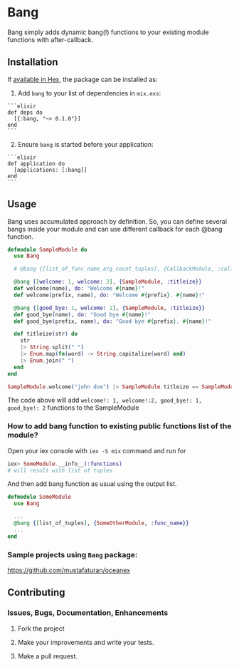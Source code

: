 # Bang

Bang simply adds dynamic bang(!) functions to your existing module functions with after-callback.

## Installation

If [available in Hex](https://hex.pm/docs/publish), the package can be installed as:

  1. Add `bang` to your list of dependencies in `mix.exs`:

    ```elixir
    def deps do
      [{:bang, "~> 0.1.0"}]
    end
    ```

  2. Ensure `bang` is started before your application:

    ```elixir
    def application do
      [applications: [:bang]]
    end
    ```

## Usage

Bang uses accumulated approach by definition. So, you can define several bangs inside your module and can use different callback for each @bang function.

```elixir
defmodule SampleModule do
  use Bang

  # @bang {[list_of_func_name_arg_count_tuples], {CallbackModule, :callback_fn}}

  @bang {[welcome: 1, welcome: 2], {SampleModule, :titleize}}
  def welcome(name), do: "Welcome #{name}!"
  def welcome(prefix, name), do: "Welcome #{prefix}. #{name}!"

  @bang {[good_bye: 1, welcome: 2], {SampleModule, :titleize}}
  def good_bye(name), do: "Good bye #{name}!"
  def good_bye(prefix, name), do: "Good bye #{prefix}. #{name}!"

  def titleize(str) do
    str
    |> String.split(" ")
    |> Enum.map(fn(word) -> String.capitalize(word) end)
    |> Enum.join(" ")
  end
end

SampleModule.welcome("john doe") |> SampleModule.titleize == SampleModule.welcome!("john doe")
```
The code above will add `welcome!: 1, welcome!:2, good_bye!: 1, good_bye!: 2` functions to the SampleModule

### How to add bang function to existing public functions list of the module?

Open your iex console with `iex -S mix` command and run for

```elixir
iex> SomeModule.__info__(:functions)
# will result with list of tuples
```
And then add bang function as usual using the output list.

```elixir
defmodule SomeModule
  use Bang

  ...
  @bang {[list_of_tuples], {SomeOtherModule, :func_name}}
  ...
end
```

### Sample projects using `Bang` package:

https://github.com/mustafaturan/oceanex

## Contributing

### Issues, Bugs, Documentation, Enhancements

1) Fork the project

2) Make your improvements and write your tests.

3) Make a pull request.
